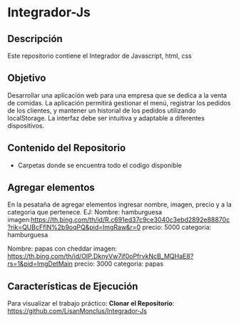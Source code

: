 # Integrador-Js
## Descripción
Este repositorio contiene el Integrador de Javascript, html, css
## Objetivo
Desarrollar una aplicación web para una empresa que se dedica a la venta de comidas. La aplicación permitirá gestionar el menú, registrar los pedidos de los clientes, y mantener un historial de los pedidos utilizando localStorage. La interfaz debe ser intuitiva y adaptable a diferentes dispositivos.
## Contenido del Repositorio
- Carpetas donde se encuentra todo el codigo disponible
## Agregar elementos
En la pesataña de agregar elementos ingresar nombre, imagen, precio y a la categoria que pertenece. EJ:
Nombre: hamburguesa
imagen:https://th.bing.com/th/id/R.c691ed37c9ce3040c3ebd2892e88870c?rik=QUBcFflN%2b9oqPQ&pid=ImgRaw&r=0
precio: 5000
categoria: hamburguesa

Nombre: papas con cheddar
imagen: https://th.bing.com/th/id/OIP.DknyVw7if0oPfrvkNcB_MQHaE8?rs=1&pid=ImgDetMain
precio: 3000
categoria: papas

## Características de Ejecución
Para visualizar el trabajo práctico:
**Clonar el Repositorio**:
https://github.com/LisanMonclus/Integrador-Js
